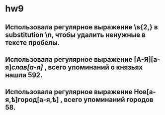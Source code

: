 # hw9
## Использовала регулярное выражение \s{2,} в substitution \n, чтобы удалить ненужные в тексте пробелы.
## Использовала регулярное выражение [А-Я][а-я]*слав[а-я]* , всего упоминаний о князьях нашла 592.
## Использовала регулярное выражение Нов[а-я,ѣ]город[а-я,ѣ] , всего упоминаний городов 58.


